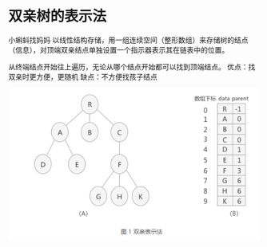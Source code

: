 


# 双亲树的表示法

小蝌蚪找妈妈
以线性结构存储，用一组连续空间（整形数组）来存储树的结点（信息），对顶端双亲结点单独设置一个指示器表示其在链表中的位置。

从终端结点开始往上遍历，无论从哪个结点开始都可以找到顶端结点。
优点：找双亲时更方便，更随机
缺点：不方便找孩子结点

![输入图片说明](/imgs/2025-06-30/3c70bl6GEAPZ1aJf.png)
<!--stackedit_data:
eyJoaXN0b3J5IjpbMTkwMTk4MzYwNSw1NjM5NDc5MjBdfQ==
-->